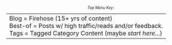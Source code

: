 
  <style type="text/css">
        .e-mail:before {
            content: attr(data-website) "\0040" attr(data-user);
            unicode-bidi: bidi-override;
            direction: rtl;
        }
    </style>

<br />

<div style="font-size: 10px; text-align: center;">


<i>Top Menu Key</i>:
 <table style="margin: 0 auto; text-align: left;">
        <tr>
<td>Blog = Firehose (15+ yrs of content) <br />
Best-of = Posts w/ high traffic/reads and/or feedback. <br />
Tags = Tagged Category Content (maybe <i>start here</i>...)
</td>
</tr>
</table>

</div>

